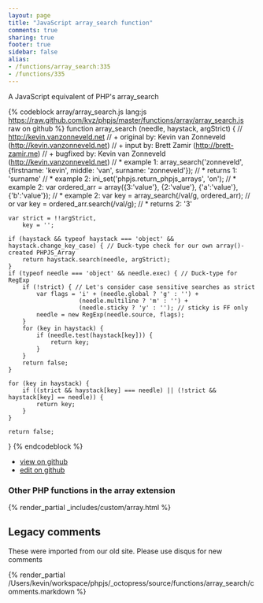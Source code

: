 ```yaml
---
layout: page
title: "JavaScript array_search function"
comments: true
sharing: true
footer: true
sidebar: false
alias:
- /functions/array_search:335
- /functions/335
---
```

<!-- Generated by Rakefile:build -->
A JavaScript equivalent of PHP's array_search

{% codeblock array/array_search.js lang:js https://raw.github.com/kvz/phpjs/master/functions/array/array_search.js raw on github %}
function array_search (needle, haystack, argStrict) {
    // http://kevin.vanzonneveld.net
    // +   original by: Kevin van Zonneveld (http://kevin.vanzonneveld.net)
    // +      input by: Brett Zamir (http://brett-zamir.me)
    // +   bugfixed by: Kevin van Zonneveld (http://kevin.vanzonneveld.net)
    // *     example 1: array_search('zonneveld', {firstname: 'kevin', middle: 'van', surname: 'zonneveld'});
    // *     returns 1: 'surname'
    // *     example 2: ini_set('phpjs.return_phpjs_arrays', 'on');
    // *     example 2: var ordered_arr = array({3:'value'}, {2:'value'}, {'a':'value'}, {'b':'value'});
    // *     example 2: var key = array_search(/val/g, ordered_arr); // or var key = ordered_arr.search(/val/g);
    // *     returns 2: '3'

    var strict = !!argStrict,
        key = '';
    
    if (haystack && typeof haystack === 'object' && haystack.change_key_case) { // Duck-type check for our own array()-created PHPJS_Array
        return haystack.search(needle, argStrict);
    }
    if (typeof needle === 'object' && needle.exec) { // Duck-type for RegExp
        if (!strict) { // Let's consider case sensitive searches as strict
            var flags = 'i' + (needle.global ? 'g' : '') +
                        (needle.multiline ? 'm' : '') +
                        (needle.sticky ? 'y' : ''); // sticky is FF only
            needle = new RegExp(needle.source, flags);
        }
        for (key in haystack) {
            if (needle.test(haystack[key])) {
                return key;
            }
        }
        return false;
    }

    for (key in haystack) {
        if ((strict && haystack[key] === needle) || (!strict && haystack[key] == needle)) {
            return key;
        }
    }

    return false;
}
{% endcodeblock %}

 - [view on github](https://github.com/kvz/phpjs/blob/master/functions/array/array_search.js)
 - [edit on github](https://github.com/kvz/phpjs/edit/master/functions/array/array_search.js)

### Other PHP functions in the array extension
{% render_partial _includes/custom/array.html %}
## Legacy comments
These were imported from our old site. Please use disqus for new comments
<div style="overflow-y: scroll; height: 500px;">
{% render_partial /Users/kevin/workspace/phpjs/_octopress/source/functions/array_search/comments.markdown %}
</div>

